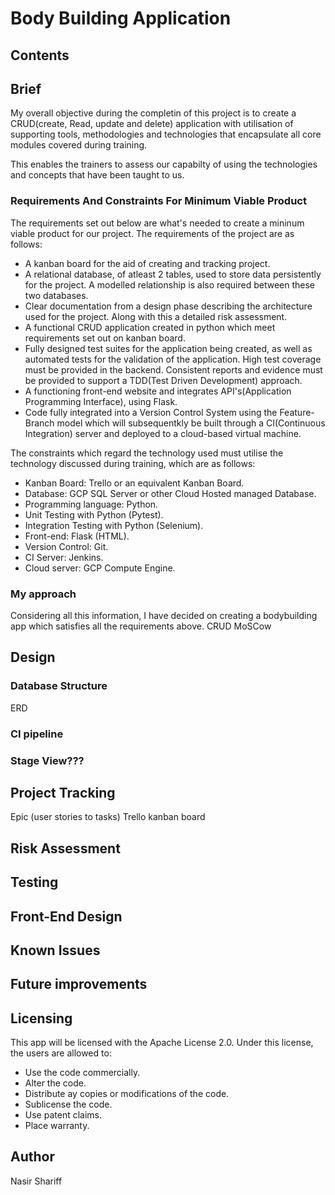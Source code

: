 # Body Building Application
 
## Contents

## Brief
 My overall objective during the completin of this project is to create a CRUD(create, Read, update and delete) application with utilisation of supporting tools, methodologies and technologies that encapsulate all core modules covered during training.

 This enables the trainers to assess our capabilty of using the technologies and concepts that have been taught to us.

 ### Requirements And Constraints For Minimum Viable Product
 The requirements set out below are what's needed to create a mininum viable product for our project.
 The requirements of the project are as follows:

* A kanban board for the aid of creating and tracking project.
* A relational database, of atleast 2 tables, used to store data persistently for the project. A modelled relationship is also required between these two databases.
* Clear documentation from a design phase describing the architecture used for the project. Along with this a detailed risk assessment.
* A functional CRUD application created in python which meet requirements set out on kanban board.
* Fully designed test suites for the application being created, as well as automated tests for the validation of the application. High test coverage must be provided in the backend. Consistent reports and evidence must be provided to support a TDD(Test Driven Development) approach.
* A functioning front-end website and integrates API's(Application Programming Interface), using Flask.
* Code fully integrated into a Version Control System using the Feature-Branch model which will subsequentkly be built through a CI(Continuous Integration) server and deployed to a cloud-based virtual machine.

The constraints which regard the technology used must utilise the technology discussed during training, which are as follows:

* Kanban Board: Trello or an equivalent Kanban Board.
* Database: GCP SQL Server or other Cloud Hosted managed Database.
* Programming language: Python.
* Unit Testing with Python (Pytest).
* Integration Testing with Python (Selenium).
* Front-end: Flask (HTML).
* Version Control: Git.
* CI Server: Jenkins.
* Cloud server: GCP Compute Engine.

 ### My approach
 Considering all this information, I have decided on creating a bodybuilding app which satisfies all the requirements above.
 CRUD
 MoSCow



## Design

### Database Structure
ERD
### CI pipeline
### Stage View???

## Project Tracking
Epic (user stories to tasks)
Trello kanban board

## Risk Assessment

## Testing

## Front-End Design

## Known Issues

## Future improvements

## Licensing
This app will be licensed with the Apache License 2.0. Under this license, the users are allowed to:

* Use the code commercially.
* Alter the code.
* Distribute ay copies or modifications of the code.
* Sublicense the code.
* Use patent claims.
* Place warranty.

## Author
Nasir Shariff